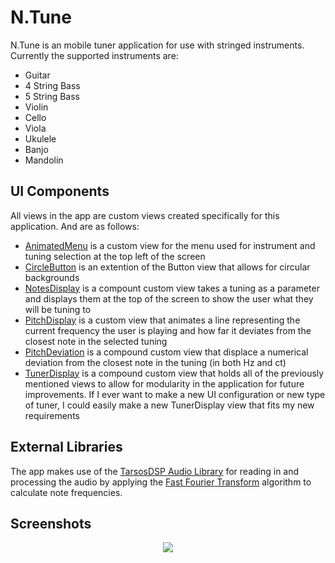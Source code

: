 # N.Tune
N.Tune is an mobile tuner application for use with stringed instruments. Currently the supported instruments are:
* Guitar
* 4 String Bass
* 5 String Bass
* Violin
* Cello
* Viola
* Ukulele
* Banjo
* Mandolin

## UI Components
All views in the app are custom views created specifically for this application. And are as follows:
* [AnimatedMenu](https://github.com/sidbola/n.tune/blob/master/app/src/main/java/com/sidbola/ntune/ui/view/AnimatedMenu.kt) is a custom view for the menu used for instrument and tuning selection at the top left of the screen
* [CircleButton](https://github.com/sidbola/n.tune/blob/master/app/src/main/java/com/sidbola/ntune/ui/view/CircleButton.kt) is an extention of the Button view that allows for circular backgrounds
* [NotesDisplay](https://github.com/sidbola/n.tune/blob/master/app/src/main/java/com/sidbola/ntune/ui/view/NotesDisplay.kt) is a compount custom view takes a tuning as a parameter and displays them at the top of the screen to show the user what they will be tuning to
* [PitchDisplay](https://github.com/sidbola/n.tune/blob/master/app/src/main/java/com/sidbola/ntune/ui/view/PitchDeviation.kt) is a custom view that animates a line representing the current frequency the user is playing and how far it deviates from the closest note in the selected tuning
* [PitchDeviation](https://github.com/sidbola/n.tune/blob/master/app/src/main/java/com/sidbola/ntune/ui/view/PitchDeviation.kt) is a compound custom view that displace a numerical deviation from the closest note in the tuning (in both Hz and ct)
* [TunerDisplay](https://github.com/sidbola/n.tune/blob/master/app/src/main/java/com/sidbola/ntune/ui/view/TunerDisplay.kt) is a compound custom view that holds all of the previously mentioned views to allow for modularity in the application for future improvements. If I ever want to make a new UI configuration or new type of tuner, I could easily make a new TunerDisplay view that fits my new requirements

## External Libraries
The app makes use of the [TarsosDSP Audio Library](https://github.com/JorenSix/TarsosDSP) for reading in and processing the audio by applying the [Fast Fourier Transform](https://en.wikipedia.org/wiki/Fast_Fourier_transform) algorithm to calculate note frequencies.

## Screenshots
<p align="center">
 <img src="https://media.giphy.com/media/9SIO6XmjB9O1LK0vjL/giphy.gif"/>
